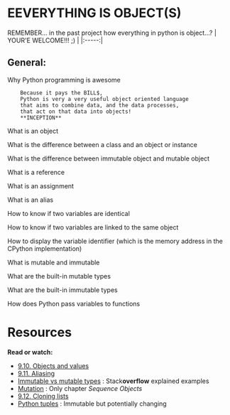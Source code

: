 EEVERYTHING IS OBJECT(S)
=============================

REMEMBER... in the past project how everything in python is object...?
| YOUR'E WELCOME!!! ;) |
|:-----:|


## General:

Why Python programming is awesome

		Because it pays the BILL$,
		Python is very a very useful object oriented language
		that aims to combine data, and the data processes,
		that act on that data into objects!
		**INCEPTION**


What is an object

What is the difference between a class and an object or instance

What is the difference between immutable object and mutable object

What is a reference

What is an assignment

What is an alias

How to know if two variables are identical

How to know if two variables are linked to the same object

How to display the variable identifier (which is the memory address in the CPython implementation)

What is mutable and immutable

What are the built-in mutable types

What are the built-in immutable types

How does Python pass variables to functions

Resources
===

**Read or watch:**

- [9.10. Objects and values](http://www.openbookproject.net/thinkcs/python/english2e/ch09.html#objects-and-values)
- [9.11. Aliasing](http://www.openbookproject.net/thinkcs/python/english2e/ch09.html#aliasing)
- [Immutable vs mutable types](https://stackoverflow.com/questions/8056130/immutable-vs-mutable-types) : Stack**overflow** explained examples
- [Mutation](http://composingprograms.com/pages/24-mutable-data.html#sequence-objects) : Only chapter *Sequence Objects*
- [9.12. Cloning lists](http://www.openbookproject.net/thinkcs/python/english2e/ch09.html#cloning-lists)
- [Python tuples](http://radar.oreilly.com/2014/10/python-tuples-immutable-but-potentially-changing.html) : Immutable but potentially changing
